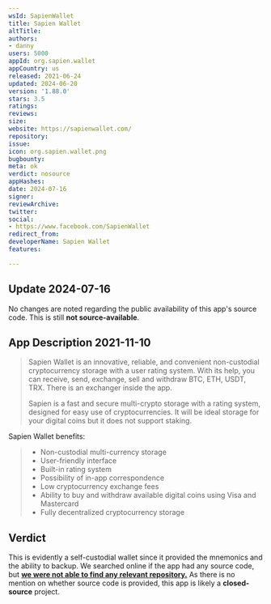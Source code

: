 ```yaml
---
wsId: SapienWallet
title: Sapien Wallet
altTitle: 
authors:
- danny
users: 5000
appId: org.sapien.wallet
appCountry: us
released: 2021-06-24
updated: 2024-06-20
version: '1.88.0'
stars: 3.5
ratings: 
reviews: 
size: 
website: https://sapienwallet.com/
repository: 
issue: 
icon: org.sapien.wallet.png
bugbounty: 
meta: ok
verdict: nosource
appHashes: 
date: 2024-07-16
signer: 
reviewArchive: 
twitter: 
social:
- https://www.facebook.com/SapienWallet
redirect_from: 
developerName: Sapien Wallet
features: 

---
```


## Update 2024-07-16

No changes are noted regarding the public availability of this app's source code. This is still **not source-available**.

## App Description 2021-11-10

> Sapien Wallet is an innovative, reliable, and convenient non-custodial cryptocurrency storage with a user rating system. With its help, you can receive, send, exchange, sell and withdraw BTC, ETH, USDT, TRX. There is an exchanger inside the app.
>
> Sapien is a fast and secure multi-crypto storage with a rating system, designed for easy use of cryptocurrencies. It will be ideal storage for your digital coins but it does not support staking.
>
Sapien Wallet benefits:
> - Non-custodial multi-currency storage
> - User-friendly interface
> - Built-in rating system
> - Possibility of in-app correspondence
> - Low cryptocurrency exchange fees
> - Ability to buy and withdraw available digital coins using Visa and Mastercard
> - Fully decentralized cryptocurrency storage

## Verdict

This is evidently a self-custodial wallet since it provided the mnemonics and the ability to backup. We searched online if the app had any source code, but [**we were not able to find any relevant repository.**](https://github.com/search?q=sapien+wallet&type=repositories) As there is no mention on whether source code is provided, this app is likely a **closed-source** project.
